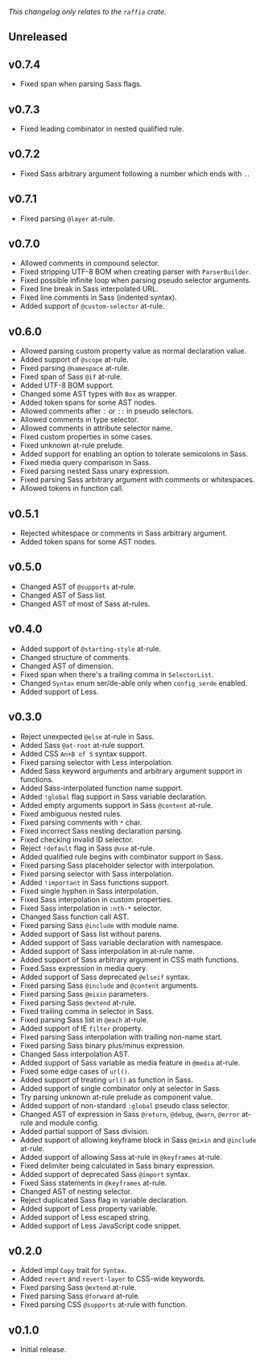 _This changelog only relates to the `raffia` crate._

## Unreleased

## v0.7.4

- Fixed span when parsing Sass flags.

## v0.7.3

- Fixed leading combinator in nested qualified rule.

## v0.7.2

- Fixed Sass arbitrary argument following a number which ends with `.`.

## v0.7.1

- Fixed parsing `@layer` at-rule.

## v0.7.0

- Allowed comments in compound selector.
- Fixed stripping UTF-8 BOM when creating parser with `ParserBuilder`.
- Fixed possible infinite loop when parsing pseudo selector arguments.
- Fixed line break in Sass interpolated URL.
- Fixed line comments in Sass (indented syntax).
- Added support of `@custom-selector` at-rule.

## v0.6.0

- Allowed parsing custom property value as normal declaration value.
- Added support of `@scope` at-rule.
- Fixed parsing `@namespace` at-rule.
- Fixed span of Sass `@if` at-rule.
- Added UTF-8 BOM support.
- Changed some AST types with `Box` as wrapper.
- Added token spans for some AST nodes.
- Allowed comments after `:` or `::` in pseudo selectors.
- Allowed comments in type selector.
- Allowed comments in attribute selector name.
- Fixed custom properties in some cases.
- Fixed unknown at-rule prelude.
- Added support for enabling an option to tolerate semicolons in Sass.
- Fixed media query comparison in Sass.
- Fixed parsing nested Sass unary expression.
- Fixed parsing Sass arbitrary argument with comments or whitespaces.
- Allowed tokens in function call.

## v0.5.1

- Rejected whitespace or comments in Sass arbitrary argument.
- Added token spans for some AST nodes.

## v0.5.0

- Changed AST of `@supports` at-rule.
- Changed AST of Sass list.
- Changed AST of most of Sass at-rules.

## v0.4.0

- Added support of `@starting-style` at-rule.
- Changed structure of comments.
- Changed AST of dimension.
- Fixed span when there's a trailing comma in `SelectorList`.
- Changed `Syntax` enum ser/de-able only when `config_serde` enabled.
- Added support of Less.

## v0.3.0

- Reject unexpected `@else` at-rule in Sass.
- Added Sass `@at-root` at-rule support.
- Added CSS `An+B of S` syntax support.
- Fixed parsing selector with Less interpolation.
- Added Sass keyword arguments and arbitrary argument support in functions.
- Added Sass-interpolated function name support.
- Added `!global` flag support in Sass variable declaration.
- Added empty arguments support in Sass `@content` at-rule.
- Fixed ambiguous nested rules.
- Fixed parsing comments with `*` char.
- Fixed incorrect Sass nesting declaration parsing.
- Fixed checking invalid ID selector.
- Reject `!default` flag in Sass `@use` at-rule.
- Added qualified rule begins with combinator support in Sass.
- Fixed parsing Sass placeholder selector with interpolation.
- Fixed parsing selector with Sass interpolation.
- Added `!important` in Sass functions support.
- Fixed single hyphen in Sass interpolation.
- Fixed Sass interpolation in custom properties.
- Fixed Sass interpolation in `:nth-*` selector.
- Changed Sass function call AST.
- Fixed parsing Sass `@include` with module name.
- Added support of Sass list without parens.
- Added support of Sass variable declaration with namespace.
- Added support of Sass interpolation in at-rule name.
- Added support of Sass arbitrary argument in CSS math functions.
- Fixed Sass expression in media query.
- Added support of Sass deprecated `@elseif` syntax.
- Fixed parsing Sass `@include` and `@content` arguments.
- Fixed parsing Sass `@mixin` parameters.
- Fixed parsing Sass `@extend` at-rule.
- Fixed trailing comma in selector in Sass.
- Fixed parsing Sass list in `@each` at-rule.
- Added support of IE `filter` property.
- Fixed parsing Sass interpolation with trailing non-name start.
- Fixed parsing Sass binary plus/minus expression.
- Changed Sass interpolation AST.
- Added support of Sass variable as media feature in `@media` at-rule.
- Fixed some edge cases of `url()`.
- Added support of treating `url()` as function in Sass.
- Added support of single combinator only at selector in Sass.
- Try parsing unknown at-rule prelude as component value.
- Added support of non-standard `:global` pseudo class selector.
- Changed AST of expression in Sass `@return`, `@debug`, `@warn`, `@error` at-rule and module config.
- Added partial support of Sass division.
- Added support of allowing keyframe block in Sass `@mixin` and `@include` at-rule.
- Added support of allowing Sass at-rule in `@keyframes` at-rule.
- Fixed delimiter being calculated in Sass binary expression.
- Added support of deprecated Sass `@import` syntax.
- Fixed Sass statements in `@keyframes` at-rule.
- Changed AST of nesting selector.
- Reject duplicated Sass flag in variable declaration.
- Added support of Less property variable.
- Added support of Less escaped string.
- Added support of Less JavaScript code snippet.

## v0.2.0

- Added impl `Copy` trait for `Syntax`.
- Added `revert` and `revert-layer` to CSS-wide keywords.
- Fixed parsing Sass `@extend` at-rule.
- Fixed parsing Sass `@forward` at-rule.
- Fixed parsing CSS `@supports` at-rule with function.

## v0.1.0

- Initial release.
